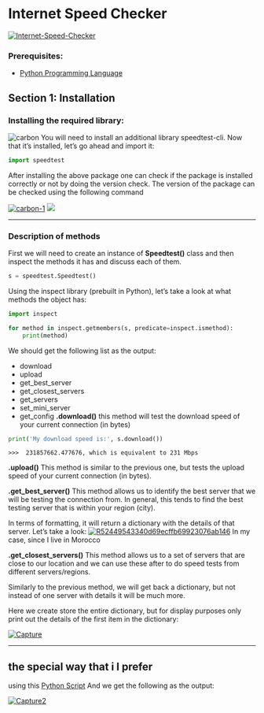 # Internet Speed Checker

<a href="https://ibb.co/yFRvfZH"><img src="https://i.ibb.co/pjPV0MY/Internet-Speed-Checker.png" alt="Internet-Speed-Checker" border="0"></a>
### Prerequisites: 
- [ Python Programming Language](https://www.python.org/ " Python Programming Language")
## Section 1: Installation

### Installing the required library:
<img src="https://i.ibb.co/9GT0768/carbon.png" alt="carbon" border="0">
You will need to install an additional library speedtest-cli.
Now that it’s installed, let’s go ahead and import it:

```python
import speedtest
```

After installing the above package one can check if the package is installed correctly or not by doing the version check. The version of the package can be checked using the following command

<a href="https://ibb.co/hWhgy6f"><img src="https://i.ibb.co/hWhgy6f/carbon-1.png" alt="carbon-1" border="0"></a> 
[![](https://media.geeksforgeeks.org/wp-content/uploads/20200213185821/speedtest-cli-version1.png)](https://media.geeksforgeeks.org/wp-content/uploads/20200213185821/speedtest-cli-version1.png)

------------
### Description of methods
First we will need to create an instance of **Speedtest()** class and then inspect the methods it has and discuss each of them.
```python
s = speedtest.Speedtest()
```
Using the inspect library (prebuilt in Python), let’s take a look at what methods the  object has:
```python
import inspect

for method in inspect.getmembers(s, predicate=inspect.ismethod):
    print(method)

```
We should get the following list as the output:

- download
- upload
- get_best_server
- get_closest_servers
- get_servers
- set_mini_server
- get_config
**.download()**
this method will test the download speed of your current connection (in bytes)
```python
print('My download speed is:', s.download())
```
`>>>  231857662.477676, which is equivalent to 231 Mbps`


**.upload()**
This method is similar to the previous one, but tests the upload speed of your current connection (in bytes). 

**.get_best_server()**
This method allows us to identify the best server that we will be testing the connection from. In general, this tends to find the best testing server that is within your region (city).

In terms of formatting, it will return a dictionary with the details of that server. Let’s take a look:
<a href="https://ibb.co/HhzQZLm"><img src="https://i.ibb.co/PDh8ksB/R52449543340d69ecffb69923076ab146.png" alt="R52449543340d69ecffb69923076ab146" border="0"></a>
In my case, since I live in Morocco

**.get_closest_servers()**
This method allows us to a set of servers that are close to our location and we can use these after to do speed tests from different servers/regions.

Similarly to the previous method, we will get back a dictionary, but not instead of one server with details it will be much more.

Here we create store the entire dictionary, but for display purposes only print out the details of the first item in the dictionary:

<a href="https://ibb.co/K7wc6nz"><img src="https://i.ibb.co/vmYC19v/Capture.png" alt="Capture" border="0"></a>

------------


## the special way that i I prefer
using this [Python Script](https://github.com/O-zbair/Internet-Speed-Checker/blob/main/Checker.py "Python Script")
And we get the following as the output:

<a href="https://imgbb.com/"><img src="https://i.ibb.co/ZxrLPpq/Capture2.png" alt="Capture2" border="0"></a>

